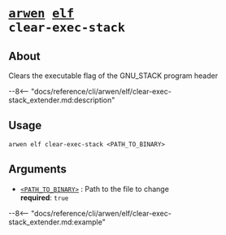 <!--- This file is autogenerated. Do not edit manually! -->
# <code>[arwen](../../arwen.md) [elf](../elf.md) clear-exec-stack</code>

## About
Clears the executable flag of the GNU_STACK program header

--8<-- "docs/reference/cli/arwen/elf/clear-exec-stack_extender.md:description"

## Usage
```
arwen elf clear-exec-stack <PATH_TO_BINARY>
```

## Arguments
- <a id="arg-<PATH_TO_BINARY>" href="#arg-<PATH_TO_BINARY>">`<PATH_TO_BINARY>`</a>
:  Path to the file to change
<br>**required**: `true`

--8<-- "docs/reference/cli/arwen/elf/clear-exec-stack_extender.md:example"
